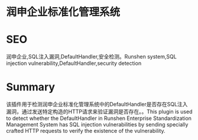 # 润申企业标准化管理系统
# SEO
润申企业,SQL注入漏洞,DefaultHandler,安全检测。Runshen system,SQL injection vulnerability,DefaultHandler,security detection
# Summary
该插件用于检测润申企业标准化管理系统中的DefaultHandler是否存在SQL注入漏洞，通过发送特定构造的HTTP请求来验证漏洞是否存在。。This plugin is used to detect whether the DefaultHandler in Runshen Enterprise Standardization Management System has SQL injection vulnerabilities by sending specially crafted HTTP requests to verify the existence of the vulnerability.
